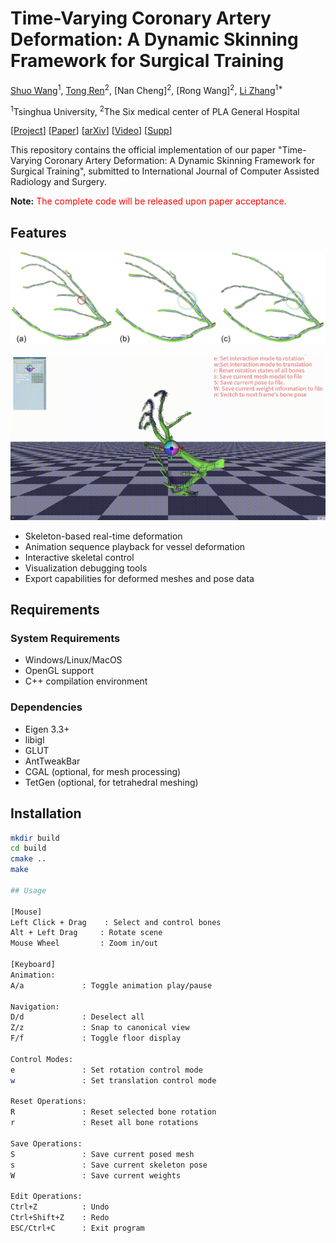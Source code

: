  # Time-Varying Coronary Artery Deformation: A Dynamic Skinning Framework for Surgical Training 

[Shuo Wang](https://orcid.org/0009-0008-6187-0401)<sup>1</sup>,
[Tong Ren](https://orcid.org/0009-0002-1929-8444)<sup>2</sup>,
[Nan Cheng]<sup>2</sup>,
[Rong Wang]<sup>2</sup>,
[Li Zhang](https://orcid.org/0000-0003-3633-9578)<sup>1*</sup>

<sup>1</sup>Tsinghua University, <sup>2</sup>The Six medical center of PLA General Hospital

[[Project](#)] [[Paper](#)] [[arXiv](#)] [[Video](#)] [[Supp](#)]

This repository contains the official implementation of our paper "Time-Varying Coronary Artery Deformation: A Dynamic Skinning Framework for Surgical Training", submitted to International Journal of Computer Assisted Radiology and Surgery.

**Note:** <span style="color: red">The complete code will be released upon paper acceptance.</span>

## Features
<p align="center">
  <img src="assets/SkinningWeight.png" alt="Coronary artery deformation using skinning weight calculation">
</p>
<p align="center">
  <img src="assets/video3.gif" width="600" alt="The complete deformation validation process can be visualized as shown in the animation">
</p>

- Skeleton-based real-time deformation
- Animation sequence playback for vessel deformation
- Interactive skeletal control
- Visualization debugging tools
- Export capabilities for deformed meshes and pose data

## Requirements

### System Requirements
- Windows/Linux/MacOS
- OpenGL support
- C++ compilation environment

### Dependencies
- Eigen 3.3+
- libigl
- GLUT
- AntTweakBar
- CGAL (optional, for mesh processing)
- TetGen (optional, for tetrahedral meshing)

## Installation
```bash
mkdir build
cd build
cmake ..
make

## Usage

[Mouse]
Left Click + Drag    : Select and control bones
Alt + Left Drag     : Rotate scene
Mouse Wheel         : Zoom in/out

[Keyboard]
Animation:
A/a             : Toggle animation play/pause

Navigation:
D/d             : Deselect all
Z/z             : Snap to canonical view
F/f             : Toggle floor display

Control Modes:
e               : Set rotation control mode
w               : Set translation control mode

Reset Operations:
R               : Reset selected bone rotation
r               : Reset all bone rotations

Save Operations:
S               : Save current posed mesh
s               : Save current skeleton pose
W               : Save current weights

Edit Operations:
Ctrl+Z          : Undo
Ctrl+Shift+Z    : Redo
ESC/Ctrl+C      : Exit program
